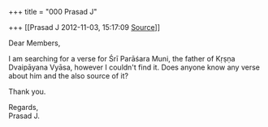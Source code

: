 +++
title = "000 Prasad J"

+++
[[Prasad J	2012-11-03, 15:17:09 [Source](https://groups.google.com/g/bvparishat/c/i84DWgMh_y8)]]



Dear Members,  
  
I am searching for a verse for Śrī Parāśara Muni, the father of Kṛṣṇa Dvaipāyana Vyāsa, however I couldn't find it. Does anyone know any verse about him and the also source of it?  
  
Thank you.  
  
Regards,  
Prasad J.  

